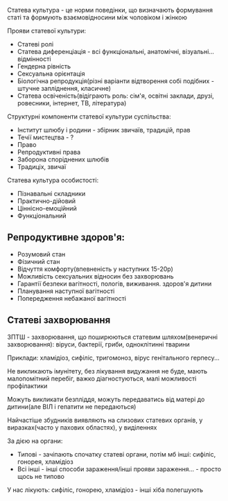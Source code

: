 Статева культура - це норми поведінки, що визначають формування статі та формують взаємовідносини між чоловіком і жінкою

Прояви статевої культури:
  - Статеві ролі
  - Статева диференціація - всі функціональні, анатомічні, візуальні... відмінності
  - Гендерна рівність
  - Сексуальна орієнтація
  - Біологічна репродукція(різні варіанти відтворення собі подібних - штучне запліднення, класичне)
  - Статева освіченість(відіграють роль: сім'я, освітні заклади, друзі, ровесники, інтернет, ТВ, література)

Структурні компоненти статевої культури суспільства:
  - Інститут шлюбу і родини - збірник звичаїв, традицій, прав
  - Течії мистецтва - ?
  - Право
  - Репродуктивні права
  - Заборона споріднених шлюбів
  - Традиціх, звичаї

Статева культура особистості:
- Пізнавальні складники
- Практично-дійовий
- Ціннісно-емоційний
- Функціональний

## Репродуктивне здоров'я:
  - Розумовий стан
  - Фізичний стан
  - Відчуття комфорту(впевненість у наступних 15-20р)
  - Можливість сексуальних відносин без захворювань
  - Гарантії безпеки вагітності, пологів, виживання. здоров'я дитини
  - Планування наступної вагітності
  - Попередження небажаної вагітності

## Статеві захворювання
ЗПТШ - захворювання, що поширюються статевим шляхом(венеричні захворювання): віруси, бактерії, гриби, одноклітинні тварини

Приклади: хламідіоз, сифіліс, тригомоноз, вірус генітального герпесу...

Не викликають імунітету, без лікування видужання не буде, мають малопомітний перебіг, важко діагностуються, малі можливості профілактики

Можуть викликати безпліддя, можуть передаватись від матері до дитини(але ВІЛ і гепатити не передаються)

Найчастіше збудників виявляють на слизових статевих органів, у виразках(часто у пахових областях), у виділеннях

За дією на органи:
  - Типові - зачіпають спочатку статеві органи, потім мб інші: сифіліс, гонорея, хламідіоз
  - Всі інші - інші способи зараження/інші прояви зараження... - просто щось не типово

У нас лікують: сифіліс, гонорею, хламідіоз - інші хіба полегшують
